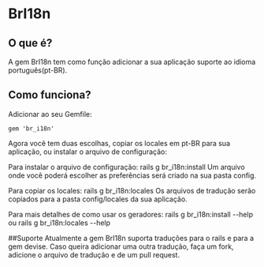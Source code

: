 # BrI18n

## O que é?
A gem BrI18n tem como função adicionar a sua aplicação suporte ao idioma português(pt-BR).

## Como funciona?
Adicionar ao seu Gemfile:

	gem 'br_i18n'

Agora você tem duas escolhas, copiar os locales em pt-BR para sua aplicação, ou instalar o arquivo de configuração:

Para instalar o arquivo de configuração:
        rails g br_i18n:install
Um arquivo onde você poderá escolher as preferências será criado na sua pasta config.

Para copiar os locales:
        rails g br_i18n:locales
Os arquivos de tradução serão copiados para a pasta config/locales da sua aplicação.

Para mais detalhes de como usar os geradores:
        rails g br_i18n:install --help
ou
        rails g br_i18n:locales --help

##Suporte
Atualmente a gem BrI18n suporta traduções para o rails e para a gem devise.
Caso queira adicionar uma outra tradução, faça um fork, adicione o arquivo de tradução e de um pull request.



